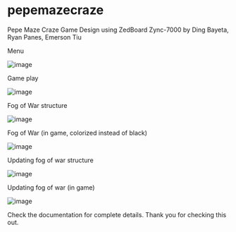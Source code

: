 # pepemazecraze
Pepe Maze Craze Game Design using ZedBoard Zync-7000
by Ding Bayeta, Ryan Panes, Emerson Tiu

Menu

![image](https://user-images.githubusercontent.com/46555394/147194756-411e9551-b83a-45ca-8ee7-49ef82cc5c23.png)

Game play

![image](https://user-images.githubusercontent.com/46555394/147194803-f5482616-741d-46a3-abea-79647d1d6938.png)

Fog of War structure

![image](https://user-images.githubusercontent.com/46555394/147194838-2cc0d62b-d685-489b-9cd4-b258f2a81755.png)

Fog of War (in game, colorized instead of black)

![image](https://user-images.githubusercontent.com/46555394/147194884-00b7670e-cba4-4aae-ad66-050e717b0df4.png)

Updating fog of war structure

![image](https://user-images.githubusercontent.com/46555394/147194933-838e1717-1a5c-40a2-856a-e575c4b4eac5.png)

Updating fog of war (in game)

![image](https://user-images.githubusercontent.com/46555394/147194952-1463887f-d257-48cb-b95d-abfeb2cb5640.png)

Check the documentation for complete details. Thank you for checking this out.

